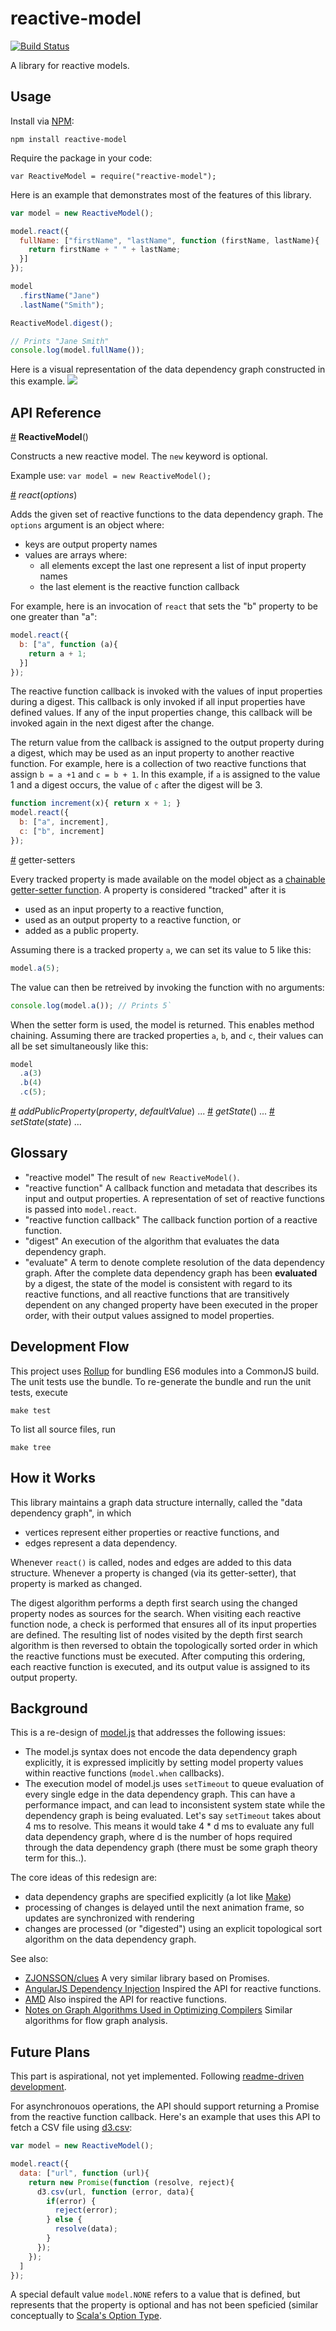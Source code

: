 # reactive-model
[![Build Status](https://travis-ci.org/curran/reactive-model.svg)](https://travis-ci.org/curran/reactive-model)

A library for reactive models.

## Usage

Install via [NPM](https://www.npmjs.com/package/reactive-model):

`npm install reactive-model`

Require the package in your code:

`var ReactiveModel = require("reactive-model");`

Here is an example that demonstrates most of the features of this library.

```javascript
var model = new ReactiveModel();

model.react({
  fullName: ["firstName", "lastName", function (firstName, lastName){
    return firstName + " " + lastName;
  }]
});

model
  .firstName("Jane")
  .lastName("Smith");

ReactiveModel.digest();

// Prints "Jane Smith"
console.log(model.fullName());
```

Here is a visual representation of the data dependency graph constructed in this example.
[![](http://curran.github.io/images/reactive-model/firstLastFlow.png)](http://bl.ocks.org/curran/5905182da50a4667dc00)

## API Reference

<a name="reactive-model" href="#reactive-model">#</a> <b>ReactiveModel</b>()

Constructs a new reactive model. The `new` keyword is optional.

Example use:
`var model = new ReactiveModel();`

<a name="react" href="#react">#</a> <i>react</i>(<i>options</i>)

Adds the given set of reactive functions to the data dependency graph. The `options` argument is an object where:

 * keys are output property names
 * values are arrays where:
   * all elements except the last one represent a list of input property names
   * the last element is the reactive function callback

For example, here is an invocation of `react` that sets the "b" property to be one greater than "a":

```javascript
model.react({
  b: ["a", function (a){
    return a + 1;
  }]
});
```

The reactive function callback is invoked with the values of input properties during a digest. This callback is only invoked if all input properties have defined values. If any of the input properties change, this callback will be invoked again in the next digest after the change.

The return value from the callback is assigned to the output property during a digest, which may be used as an input property to another reactive function. For example, here is a collection of two reactive functions that assign `b = a +1` and `c = b + 1`. In this example, if `a` is assigned to the value 1 and a digest occurs, the value of `c` after the digest will be 3.

```javascript
function increment(x){ return x + 1; }
model.react({
  b: ["a", increment],
  c: ["b", increment]
});
```

<a name="getter-setters" href="#getter-setters">#</a> getter-setters

Every tracked property is made available on the model object as a [chainable getter-setter function](http://bost.ocks.org/mike/chart/#reconfiguration). A property is considered "tracked" after it is

 * used as an input property to a reactive function,
 * used as an output property to a reactive function, or
 * added as a public property.

Assuming there is a tracked property `a`, we can set its value to 5 like this:

```javascript
model.a(5);
```

The value can then be retreived by invoking the function with no arguments:

```javascript
console.log(model.a()); // Prints 5`
```

When the setter form is used, the model is returned. This enables method chaining. Assuming there are tracked properties `a`, `b`, and `c`, their values can all be set simultaneously like this:

```javascript
model
  .a(3)
  .b(4)
  .c(5);
```

<a name="add-public-property" href="#add-public-property">#</a> <i>addPublicProperty</i>(<i>property</i>, <i>defaultValue</i>)
...
<a name="get-state" href="#get-state">#</a> <i>getState</i>()
...
<a name="set-state" href="#set-state">#</a> <i>setState</i>(<i>state</i>)
...

## Glossary

 * "reactive model" The result of `new ReactiveModel()`.
 * "reactive function" A callback function and metadata that describes its input and output properties. A representation of set of reactive functions is passed into `model.react`.
 * "reactive function callback" The callback function portion of a reactive function.
 * "digest" An execution of the algorithm that evaluates the data dependency graph.
 * "evaluate" A term to denote complete resolution of the data dependency graph. After the complete data dependency graph has been **evaluated** by a digest, the state of the model is consistent with regard to its reactive functions, and all reactive functions that are transitively dependent on any changed property have been executed in the proper order, with their output values assigned to model properties.

## Development Flow

This project uses [Rollup](https://github.com/rollup/rollup) for bundling ES6 modules into a CommonJS build. The unit tests use the bundle. To re-generate the bundle and run the unit tests, execute

`make test`

To list all source files, run

`make tree`

## How it Works

This library maintains a graph data structure internally, called the "data dependency graph", in which

 * vertices represent either properties or reactive functions, and
 * edges represent a data dependency.

Whenever `react()` is called, nodes and edges are added to this data structure. Whenever a property is changed (via its getter-setter), that property is marked as changed.

The digest algorithm performs a depth first search using the changed property nodes as sources for the search. When visiting each reactive function node, a check is performed that ensures all of its input properties are defined. The resulting list of nodes visited by the depth first search algorithm is then reversed to obtain the topologically sorted order in which the reactive functions must be executed. After computing this ordering, each reactive function is executed, and its output value is assigned to its output property.

## Background

This is a re-design of [model.js](https://github.com/curran/model) that addresses the following issues:

 * The model.js syntax does not encode the data dependency graph explicitly, it is expressed implicitly by setting model property values within reactive functions (`model.when` callbacks).
 * The execution model of model.js uses `setTimeout` to queue evaluation of every single edge in the data dependency graph. This can have a performance impact, and can lead to inconsistent system state while the dependency graph is being evaluated. Let's say `setTimeout` takes about 4 ms to resolve. This means it would take 4 * d ms to evaluate any full data dependency graph, where d is the number of hops required through the data dependency graph (there must be some graph theory term for this..).

The core ideas of this redesign are:

 * data dependency graphs are specified explicitly (a lot like [Make](http://en.wikipedia.org/wiki/Make_%28software%29))
 * processing of changes is delayed until the next animation frame, so updates are synchronized with rendering
 * changes are processed (or "digested") using an explicit topological sort algorithm on the data dependency graph.

See also:

 * [ZJONSSON/clues](https://github.com/ZJONSSON/clues) A very similar library based on Promises.
 * [AngularJS Dependency Injection](https://docs.angularjs.org/guide/di) Inspired the API for reactive functions.
 * [AMD](http://requirejs.org/docs/whyamd.html#amd) Also inspired the API for reactive functions.
 * [Notes on Graph Algorithms Used in Optimizing Compilers](http://www.cs.umb.edu/~offner/files/flow_graph.pdf) Similar algorithms for flow graph analysis.

## Future Plans

This part is aspirational, not yet implemented. Following [readme-driven development](http://tom.preston-werner.com/2010/08/23/readme-driven-development.html).

For asynchronouos operations, the API should support returning a Promise from the reactive function callback. Here's an example that uses this API to fetch a CSV file using [d3.csv](https://github.com/mbostock/d3/wiki/CSV):

```javascript
var model = new ReactiveModel();

model.react({
  data: ["url", function (url){
    return new Promise(function (resolve, reject){
      d3.csv(url, function (error, data){
        if(error) {
          reject(error);
        } else {
          resolve(data);
        }
      });
    });
  ]
});
```

A special default value `model.NONE` refers to a value that is defined, but represents that the property is optional and has not been speficied (similar conceptually to [Scala's Option Type](http://danielwestheide.com/blog/2012/12/19/the-neophytes-guide-to-scala-part-5-the-option-type.html).
